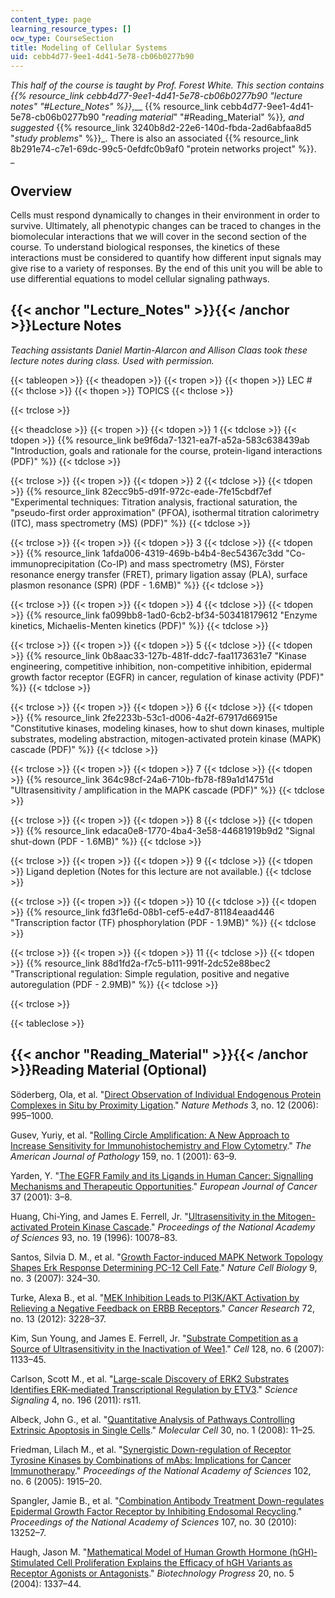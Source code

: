 ```yaml
---
content_type: page
learning_resource_types: []
ocw_type: CourseSection
title: Modeling of Cellular Systems
uid: cebb4d77-9ee1-4d41-5e78-cb06b0277b90
---
```


_This half of the course is taught by Prof. Forest White. This section contains_ _{{% resource_link cebb4d77-9ee1-4d41-5e78-cb06b0277b90 "_lecture notes_" "#Lecture_Notes" %}}_,__ {{% resource_link cebb4d77-9ee1-4d41-5e78-cb06b0277b90 "_reading material_" "#Reading_Material" %}}_,_ _and suggested_ {{% resource_link 3240b8d2-22e6-140d-fbda-2ad6abfaa8d5 "_study problems_" %}}_. There is also an associated {{% resource_link 8b291e74-c7e1-69dc-99c5-0efdfc0b9af0 "protein networks project" %}}.  
_

Overview
--------

Cells must respond dynamically to changes in their environment in order to survive. Ultimately, all phenotypic changes can be traced to changes in the biomolecular interactions that we will cover in the second section of the course. To understand biological responses, the kinetics of these interactions must be considered to quantify how different input signals may give rise to a variety of responses. By the end of this unit you will be able to use differential equations to model cellular signaling pathways.

{{< anchor "Lecture_Notes" >}}{{< /anchor >}}Lecture Notes
----------------------------------------------------------

_Teaching assistants Daniel Martin-Alarcon and Allison Claas took these lecture notes during class. Used with permission._

{{< tableopen >}}
{{< theadopen >}}
{{< tropen >}}
{{< thopen >}}
LEC #
{{< thclose >}}
{{< thopen >}}
TOPICS
{{< thclose >}}

{{< trclose >}}

{{< theadclose >}}
{{< tropen >}}
{{< tdopen >}}
1
{{< tdclose >}}
{{< tdopen >}}
{{% resource_link be9f6da7-1321-ea7f-a52a-583c638439ab "Introduction, goals and rationale for the course, protein-ligand interactions (PDF)" %}}
{{< tdclose >}}

{{< trclose >}}
{{< tropen >}}
{{< tdopen >}}
2
{{< tdclose >}}
{{< tdopen >}}
{{% resource_link 82ecc9b5-d91f-972c-eade-7fe15cbdf7ef "Experimental techniques: Titration analysis, fractional saturation, the \"pseudo-first order approximation\" (PFOA), isothermal titration calorimetry (ITC), mass spectrometry (MS) (PDF)" %}}
{{< tdclose >}}

{{< trclose >}}
{{< tropen >}}
{{< tdopen >}}
3
{{< tdclose >}}
{{< tdopen >}}
{{% resource_link 1afda006-4319-469b-b4b4-8ec54367c3dd "Co-immunoprecipitation (Co-IP) and mass spectrometry (MS), Fӧrster resonance energy transfer (FRET), primary ligation assay (PLA), surface plasmon resonance (SPR) (PDF - 1.6MB)" %}}
{{< tdclose >}}

{{< trclose >}}
{{< tropen >}}
{{< tdopen >}}
4
{{< tdclose >}}
{{< tdopen >}}
{{% resource_link fa099bb8-1ad0-6cb2-bf34-503418179612 "Enzyme kinetics, Michaelis-Menten kinetics (PDF)" %}}
{{< tdclose >}}

{{< trclose >}}
{{< tropen >}}
{{< tdopen >}}
5
{{< tdclose >}}
{{< tdopen >}}
{{% resource_link 0b8aac33-127b-481f-ddc7-faa1173631e7 "Kinase engineering, competitive inhibition, non-competitive inhibition, epidermal growth factor receptor (EGFR) in cancer, regulation of kinase activity (PDF)" %}}
{{< tdclose >}}

{{< trclose >}}
{{< tropen >}}
{{< tdopen >}}
6
{{< tdclose >}}
{{< tdopen >}}
{{% resource_link 2fe2233b-53c1-d006-4a2f-67917d66915e "Constitutive kinases, modeling kinases, how to shut down kinases, multiple substrates, modeling abstraction, mitogen-activated protein kinase (MAPK) cascade (PDF)" %}}
{{< tdclose >}}

{{< trclose >}}
{{< tropen >}}
{{< tdopen >}}
7
{{< tdclose >}}
{{< tdopen >}}
{{% resource_link 364c98cf-24a6-710b-fb78-f89a1d14751d "Ultrasensitivity / amplification in the MAPK cascade (PDF)" %}}
{{< tdclose >}}

{{< trclose >}}
{{< tropen >}}
{{< tdopen >}}
8
{{< tdclose >}}
{{< tdopen >}}
{{% resource_link edaca0e8-1770-4ba4-3e58-44681919b9d2 "Signal shut-down (PDF - 1.6MB)" %}}
{{< tdclose >}}

{{< trclose >}}
{{< tropen >}}
{{< tdopen >}}
9
{{< tdclose >}}
{{< tdopen >}}
Ligand depletion (Notes for this lecture are not available.)
{{< tdclose >}}

{{< trclose >}}
{{< tropen >}}
{{< tdopen >}}
10
{{< tdclose >}}
{{< tdopen >}}
{{% resource_link fd3f1e6d-08b1-cef5-e4d7-81184eaad446 "Transcription factor (TF) phosphorylation (PDF - 1.9MB)" %}}
{{< tdclose >}}

{{< trclose >}}
{{< tropen >}}
{{< tdopen >}}
11
{{< tdclose >}}
{{< tdopen >}}
{{% resource_link 88d1fd2a-f7c5-b111-991f-2dc52e88bec2 "Transcriptional regulation: Simple regulation, positive and negative autoregulation (PDF - 2.9MB)" %}}
{{< tdclose >}}

{{< trclose >}}

{{< tableclose >}}

{{< anchor "Reading_Material" >}}{{< /anchor >}}Reading Material (Optional)
---------------------------------------------------------------------------

Söderberg, Ola, et al. "[Direct Observation of Individual Endogenous Protein Complexes in Situ by Proximity Ligation](http://dx.doi.org/10.1038/nmeth947)." _Nature Methods_ 3, no. 12 (2006): 995–1000.

Gusev, Yuriy, et al. "[Rolling Circle Amplification: A New Approach to Increase Sensitivity for Immunohistochemistry and Flow Cytometry](http://dx.doi.org/10.1016/S0002-9440(10)61674-4)." _The American Journal of Pathology_ 159, no. 1 (2001): 63–9.

Yarden, Y. "[The EGFR Family and its Ligands in Human Cancer: Signalling Mechanisms and Therapeutic Opportunities](http://dx.doi.org/10.1016/S0959-8049(01)00230-1)." _European Journal of Cancer_ 37 (2001): 3–8.

Huang, Chi-Ying, and James E. Ferrell, Jr. "[Ultrasensitivity in the Mitogen-activated Protein Kinase Cascade](http://www.pnas.org/content/93/19/10078.abstract)." _Proceedings of the National Academy of Sciences_ 93, no. 19 (1996): 10078–83.

Santos, Silvia D. M., et al. "[Growth Factor-induced MAPK Network Topology Shapes Erk Response Determining PC-12 Cell Fate](http://dx.doi.org/10.1038/ncb1543)." _Nature Cell Biology_ 9, no. 3 (2007): 324–30.

Turke, Alexa B., et al. "[MEK Inhibition Leads to PI3K/AKT Activation by Relieving a Negative Feedback on ERBB Receptors](http://dx.doi.org/10.1158/0008-5472.CAN-11-3747)." _Cancer Research_ 72, no. 13 (2012): 3228–37.

Kim, Sun Young, and James E. Ferrell, Jr. "[Substrate Competition as a Source of Ultrasensitivity in the Inactivation of Wee1](http://dx.doi.org/10.1016/j.cell.2007.01.039)." _Cell_ 128, no. 6 (2007): 1133–45.

Carlson, Scott M., et al. "[Large-scale Discovery of ERK2 Substrates Identifies ERK-mediated Transcriptional Regulation by ETV3](http://dx.doi.org/10.1126/scisignal.2002010)." _Science Signaling_ 4, no. 196 (2011): rs11.

Albeck, John G., et al. "[Quantitative Analysis of Pathways Controlling Extrinsic Apoptosis in Single Cells](http://dx.doi.org/10.1016/j.molcel.2008.02.012)." _Molecular Cell_ 30, no. 1 (2008): 11–25.

Friedman, Lilach M., et al. "[Synergistic Down-regulation of Receptor Tyrosine Kinases by Combinations of mAbs: Implications for Cancer Immunotherapy](http://dx.doi.org/10.1073/pnas.0409610102)." _Proceedings of the National Academy of Sciences_ 102, no. 6 (2005): 1915–20.

Spangler, Jamie B., et al. "[Combination Antibody Treatment Down-regulates Epidermal Growth Factor Receptor by Inhibiting Endosomal Recycling](http://dx.doi.org/10.1073/pnas.0913476107)." _Proceedings of the National Academy of Sciences_ 107, no. 30 (2010): 13252–7.

Haugh, Jason M. "[Mathematical Model of Human Growth Hormone (hGH)‐Stimulated Cell Proliferation Explains the Efficacy of hGH Variants as Receptor Agonists or Antagonists](http://dx.doi.org/10.1021/bp0499101)." _Biotechnology Progress_ 20, no. 5 (2004): 1337–44.